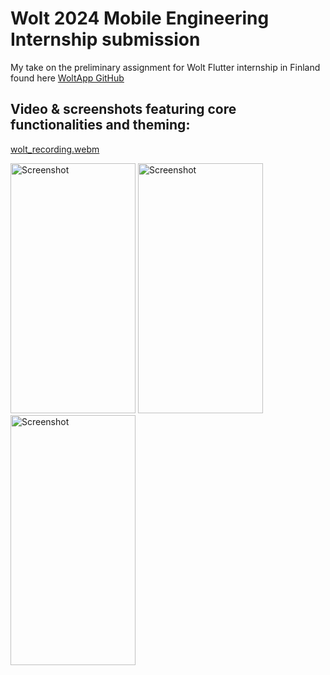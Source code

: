 # Wolt 2024 Mobile Engineering Internship submission

My take on the preliminary assignment for Wolt Flutter internship in Finland found here [WoltApp GitHub](https://github.com/woltapp/mobile-engineering-internship-2024)

## Video & screenshots featuring core functionalities and theming:

[wolt_recording.webm](https://github.com/HenriMykkanen/wolt_mobile_engineering_internship/assets/144138353/6d624dd6-c1a0-4a6d-aa3c-490e012596ee)

<img src="https://github.com/HenriMykkanen/wolt_mobile_engineering_internship/assets/144138353/07c8be0e-cf62-4c90-9d41-ff5e57830dee" alt="Screenshot" width="200" height="400">
<img src="https://github.com/HenriMykkanen/wolt_mobile_engineering_internship/assets/144138353/f9771f9a-0733-4950-8e52-be844b62d1d7" alt="Screenshot" width="200" height="400">
<img src="https://github.com/HenriMykkanen/wolt_mobile_engineering_internship/assets/144138353/dc7eee8f-8c44-4fae-9f70-5c2e894c9323" alt="Screenshot" width="200" height="400">

